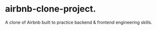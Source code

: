 # airbnb-clone-project.
A clone of Airbnb built to practice backend &amp; frontend engineering skills.
